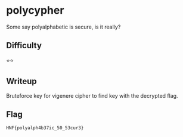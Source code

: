 # polycypher

Some say polyalphabetic is secure, is it really?

## Difficulty

⭐️⭐️

## Writeup

Bruteforce key for vigenere cipher to find key with the decrypted flag.

## Flag

`HNF{polyalph4b37ic_50_53cur3}`

